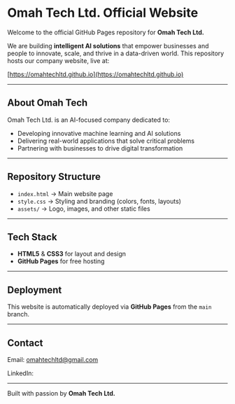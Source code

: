#  Omah Tech Ltd. Official Website  

Welcome to the official GitHub Pages repository for **Omah Tech Ltd.**  

We are building **intelligent AI solutions** that empower businesses and people to innovate, scale, and thrive in a data-driven world. This repository hosts our company website, live at:  

 [https://omahtechltd.github.io](https://omahtechltd.github.io)  

---

##  About Omah Tech  
Omah Tech Ltd. is an AI-focused company dedicated to:  
-  Developing innovative machine learning and AI solutions  
-  Delivering real-world applications that solve critical problems  
-  Partnering with businesses to drive digital transformation  

---

##  Repository Structure  
- `index.html` → Main website page  
- `style.css` → Styling and branding (colors, fonts, layouts)  
- `assets/` → Logo, images, and other static files  

---

##  Tech Stack  
- **HTML5** & **CSS3** for layout and design  
- **GitHub Pages** for free hosting  

---

##  Deployment  
This website is automatically deployed via **GitHub Pages** from the `main` branch.  

---

##  Contact  
 Email: omahtechltd@gmail.com 

 LinkedIn:  

---

 Built with passion by **Omah Tech Ltd.**  
